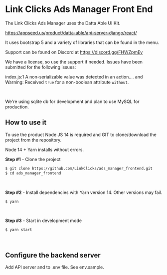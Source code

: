 # Link Clicks Ads Manager Front End

The Link Clicks Ads Manager uses the Datta Able UI Kit.

https://appseed.us/product/datta-able/api-server-django/react/

It uses bootstrap 5 and a variety of libraries that can be found in the menu.

Support can be found on Discord at https://discord.gg/FHWZpmEv

We have a license, so use the support if needed. Issues have been submitted for the following issues:

index.js:1 A non-serializable value was detected in an action....
and
Warning: Received `true` for a non-boolean attribute `without`.

<br />


We're using sqlite db for development and plan to use MySQL for production.

## How to use it

To use the product Node JS 14 is required and GIT to clone/download the project from the repository.

Node 14 + Yarn installs without errors. 

**Step #1** - Clone the project

```bash
$ git clone https://github.com/LinkClicks/ads_manager_frontend.git
$ cd ads_manager_frontend
```

<br >

**Step #2** - Install dependencies with Yarn version 14. Other versions may fail.

```bash
$ yarn
```

<br />

**Step #3** - Start in development mode

```bash
$ yarn start
```

<br />

## Configure the backend server

Add API server and to .env file.  See env.sample.

<br />

